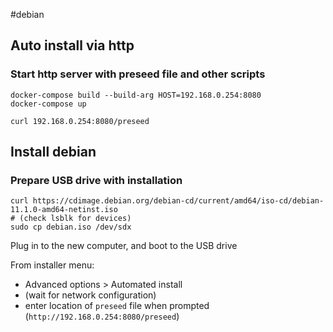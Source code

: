 #debian

## Auto install via http
### Start http server with preseed file and other scripts
```
docker-compose build --build-arg HOST=192.168.0.254:8080
docker-compose up
```
```
curl 192.168.0.254:8080/preseed
```
## Install debian
### Prepare USB drive with installation
```
curl https://cdimage.debian.org/debian-cd/current/amd64/iso-cd/debian-11.1.0-amd64-netinst.iso
# (check lsblk for devices)
sudo cp debian.iso /dev/sdx
```
Plug in to the new computer, and boot to the USB drive

From installer menu:
- Advanced options > Automated install
- (wait for network configuration)
- enter location of `preseed` file when prompted (`http://192.168.0.254:8080/preseed`)